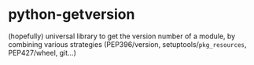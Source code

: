 # python-getversion
(hopefully) universal library to get the version number of a module, by combining various strategies (PEP396/version, setuptools/`pkg_resources`, PEP427/wheel, git...)
